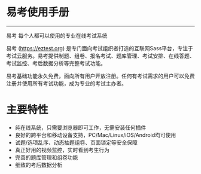 # 易考使用手册
----------

易考 每个人都可以使用的专业在线考试系统

易考 (https://eztest.org) 是专门面向考试组织者打造的互联网Sass平台，专注于考试云服务。易考提供制题、组卷、报名考试、题库管理、考试安排、在线答题、考试监控、考后数据分析等完整考试功能。

易考基础功能永久免费，面向所有用户开放注册。任何有考试需求的用户可以免费注册并使用所有考试功能，成为专业的考试主办者。

# 主要特性 #

- 纯在线系统，只需要浏览器即可工作，无需安装任何插件
- 良好的跨平台和移动设备支持，PC/Mac/Linux/iOS/Android均可使用
- 试题/选项乱序、动态抽题组卷、页面锁定等安全保障
- 真正好用的视频监控，实时看到考生行为
- 完善的题库管理和组卷功能
- 细致的考后数据分析

